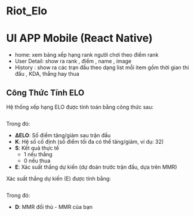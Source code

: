 # Riot_Elo



# UI APP Mobile (React Native) 

 - home: xem bảng xếp hạng rank người chơi theo điểm rank
 - User Detail:  show ra rank , điểm , name , image
 - History : show ra các trạn đấu theo dạng list mỗi item gồm thời gian thi đấu , KDA, thắng hay thua




## Công Thức Tính ELO

Hệ thống xếp hạng ELO được tính toán bằng công thức sau:

<math>
ΔELO = K × (S - E)
</math>

Trong đó:
- **ΔELO**: Số điểm tăng/giảm sau trận đấu
- **K**: Hệ số cố định (số điểm tối đa có thể tăng/giảm, ví dụ: 32)
- **S**: Kết quả thực tế
  - 1 nếu thắng
  - 0 nếu thua
- **E**: Xác suất thắng dự kiến (dự đoán trước trận đấu, dựa trên MMR)

Xác suất thắng dự kiến (E) được tính bằng:

<math>
E = \frac{1}{1 + 10^{\frac{D}{400}}}
</math>

Trong đó:
- **D**: MMR đối thủ - MMR của bạn

